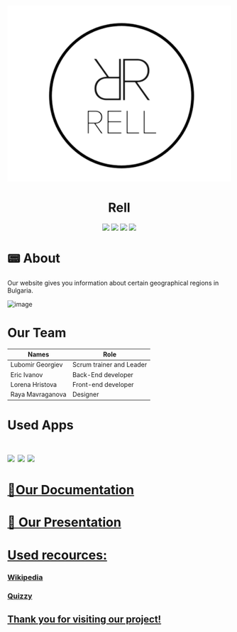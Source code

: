 <p align = "center">
  <img src = "logo.png" alt = "logo">
  </p>
   <h1 align = "center"> Rell </h1>
  <p align = "center">
   <img src = "https://img.shields.io/github/languages/count/LRGeorgiev/Rell?style=flat-square">
   <img src = "https://img.shields.io/github/contributors/LRGeorgiev/Rell?style=flat-square">
   <img src = "https://img.shields.io/github/repo-size/LRGeorgiev/Rell?style=flat-square">
   <img src = "https://img.shields.io/github/last-commit/LRGeorgiev/Rell?style=flat-square">
  </p>
  
  <h1> 📟 About  </h1>
  <p>
    Our website gives you information about certain geographical regions in Bulgaria.
  
   ![image](https://user-images.githubusercontent.com/86322070/159160574-417c27b0-8149-4c72-80c3-08d26fe85aab.png)
  
  </p>
  
  <h1>Our Team </h1>

| Names  | Role |
| ------------- | ------------- |
| Lubomir Georgiev  | Scrum trainer and Leader  |
| Eric Ivanov   | Back-End developer  |
| Lorena Hristova  | Front-end developer  |
| Raya Mavraganova  | Designer |

<h1> Used Apps <h1>
  <p>
    <img src="https://img.icons8.com/color/48/000000/discord-logo.png"/> <img src="https://img.icons8.com/fluency/48/000000/sublime-text.png"/> <img src="https://img.icons8.com/color/48/000000/visual-studio-code-2019.png"/>
  </p>
  <h1><a href = "https://codingburgas-my.sharepoint.com/:w:/g/personal/lrgeorgiev20_codingburgas_bg/EbYEXsj6mAFEiZdU7y8ToKEByRKxqQUVpfSfBvVjbn0Tdw?e=2o2Ifb">📃Our Documentation</h1>
<h1><a href = "https://codingburgas-my.sharepoint.com/:p:/g/personal/lrgeorgiev20_codingburgas_bg/EUV4o67yy7tGpTDGjLjLXNkBmic0fqgu_3zI6oZPpliLFw?e=kdOBXA">📃 Our Presentation</h1>
  <h1> Used recources:</h1>
  <h3><a href = "https://www.wikipedia.org">Wikipedia</h3>
  <h3><a href = "https://quizizz.com/admin/quiz/5e2c716db05a31001b002c94/-6-">Quizzy</h3>
   
    
  
  
## Thank you for visiting our project!
    
